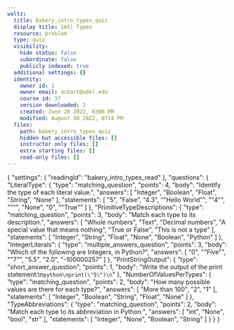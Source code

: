 ```yaml
---
waltz:
  title: bakery_intro_types_quiz
  display title: 1A5) Types
  resource: problem
  type: quiz
  visibility:
    hide status: false
    subordinate: false
    publicly indexed: true
  additional settings: {}
  identity:
    owner id: 1
    owner email: acbart@udel.edu
    course id: 37
    version downloaded: 2
    created: June 28 2022, 0300 PM
    modified: August 30 2022, 0714 PM
  files:
    path: bakery_intro_types_quiz
    hidden but accessible files: []
    instructor only files: []
    extra starting files: []
    read-only files: []
---
```

{
  "settings": {
    "readingId": "bakery_intro_types_read"
  },
  "questions": {
    "LiteralType": {
      "type": "matching_question",
      "points": 4,
      "body": "Identify the type of each literal value.",
      "answers": [
        "Integer",
        "Boolean",
        "Float",
        "String",
        "None"
      ],
      "statements": [
        "5",
        "False",
        "4.3",
        "\"Hello World\"",
        "\"4\"",
        "\"\"",
        "None",
        "0",
        "\"True\""
      ]
    },
    "PrimitiveTypeDescriptions": {
      "type": "matching_question",
      "points": 3,
      "body": "Match each type to its description.",
      "answers": [
        "Whole numbers",
        "Text",
        "Decimal numbers",
        "A special value that means nothing",
        "True or False",
        "This is not a type"
      ],
      "statements": [
        "Integer",
        "String",
        "Float",
        "None",
        "Boolean",
        "Python"
      ]
    },
    "IntegerLiterals": {
      "type": "multiple_answers_question",
      "points": 3,
      "body": "Which of the following are Integers, in Python?",
      "answers": [
        "0",
        "\"Five\"",
        "\"7\"",
        "5.5",
        "2.0",
        "-100000257"
      ]
    },
    "PrintStringOutput": {
      "type": "short_answer_question",
      "points": 1,
      "body": "Write the output of the print statement:\n```python\nprint(\"5\")\n```"
    },
    "NumberOfValuesPerTypes": {
      "type": "matching_question",
      "points": 2,
      "body": "How many possible values are there for each type?",
      "answers": [
        "More than 100",
        "2",
        "1"
      ],
      "statements": [
        "Integer",
        "Boolean",
        "String",
        "Float",
        "None"
      ]
    },
    "TypeAbbreviations": {
      "type": "matching_question",
      "points": 2,
      "body": "Match each type to its abbreviation in Python:",
      "answers": [
        "int",
        "None",
        "bool",
        "str"
      ],
      "statements": [
        "Integer",
        "None",
        "Boolean",
        "String"
      ]
    }
  }
}